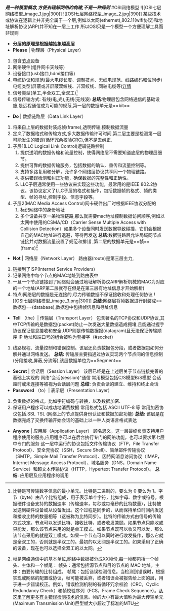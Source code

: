 ***是一种模型概念,方便去理解网络的构建,不是一种规则***
#OSI网络模型
![[OSI七层网络模型_image_1.jpg|300]]  ![[OSI七层网络模型_image_2.jpg|390]]
某些技术或协议在逻辑上并非完全属于一个层,例如以太网(ethernet),802.11(wifi协议)和地址解析协议(ARP)并不知在一层上工作
所以OSI只是一个模型一个方便理解工具而非规则
-   **分层的原理是根据越抽象越高层**
-   **Please** | 物理层（Physical Layer）
1. 包含[节点](常见术语.md)设备
2. 网络硬件(组件网卡天线等)
3. 设备接口(usb接口,hdmi接口等)
4. 电缆协议和规范(最大电缆长度、调制技术、无线电规范、线路编码和位同步)电缆类型(屏蔽或非屏蔽双绞线、非双绞线、同轴电缆等)[详情](https://www.computernetworkingnotes.com/networking-tutorials/network-cable-types-and-specifications.html)
5. 信号类型(单工,半全双工,全双工)[^1]
6. 信号传输方式:  有线(电,光),无线(无线波)
**总结**:物理层包含网络通信的基础设施,是远程通信成为可能的规范,第一层的数据单元是==bit==
-   **Do** | 数据链路层（Data Link Layer）
1. 将来自上层的数据封装成帧(frame),透明传输,控制数据流量
2. 定义了数据格式和传输方式,多大数据传输许可时间,第二层主要是检测第一层可能发生的错误(循环冗余校验CRC),但不是去纠正.
3. 子层1(LLC Logical Link Control)逻辑链路控制
	1.  提供透明的数据传输和流量控制，使得网络层不需要知道底层的物理层细节。
	2.  提供可靠的数据传输服务，包括数据的确认、重传和流量控制等。
	3. 支持多路复用和分解，允许多个网络层协议共享同一个物理链路。
	4.  提供错误检测和纠正功能，确保数据的完整性和正确性。
	5. LLC子层通常使用一些协议来实现这些功能，最常用的是IEEE 802.2协议。该协议定义了LLC子层的格式和操作，包括数据帧的格式、帧的类型、帧的寻址,控制字段、信息字段等。
4. 子层2(MAC Media Access Control)网卡硬件出厂时根据IEEE协议分配的
	1. 标识网络中的身份地址
	2. 多个设备共享一条物理链路,那么就需要mac地址控制数据访问顺序,例如以太网中使用的CSMA/CD（Carrier Sense Multiple Access with Collision Detection）如果多个设备同时发送数据导致碰撞，它们会根据自己的MAC地址进行退避，等待再发送
**总结**:数据链路层允许局域网节点链接并对数据流量设置了规范和排错  ,第二层的数据单元是==帧==(frame)[^2]
-   **Not** | 网络层（Network Layer）
路由器(route)是第三层主力,
1. 链接到了ISP(Internet Service Providers)
2. 记录网络中每个节点的MAC地址到路由表中
3. 一旦一个节点链接到了网络就会通过地址解析协议ARP解析机械的MAC为对应的一个地址(ARP第二层就存在但是在第三层有地址信息才开始解析)
4. 特点:网络层的数据是无连接的,尽力传输数据不保证接收和处理任何协议
![[OSI七层网络模型_image_3.png|300]]
**总结**:网络层将帧数据进行封装成==数据包==(database),数据包中包括帧信息和寻址信息
-   **Tell** （the）| 传输层（Transport Layer） 
包含著名的TCP协议和UDP协议,其中TCP传输的是数据包(packet)防止一次发送大量数据造成拥堵,且能通过握手协议保证信息接收和安全,UDP则是传输数据报(datagram)且无法保证传输顺序
IP 地址和端口号的组合被称为套接字（#socket）
1. 线路规程、流量控制和错误控制。该层还负责数据包分段，或者数据包如何分解并通过网络发送。
**总结:** 传输层主要指通过协议实现两个节点间的信息控制(分段接收,屏蔽,分流等),该层数据单位为==Segment==
-   **Secret** | 会话层（Session Layer）
该层已经是在上述层关于节点链接完善的基础上实现的 网络"会话(session)"通信
常用模型包括C/S模型B/S模型    会话超时或未连接等被视为会话层问题
**总结:** 负责会话的建立、维持和终止会话
-   **Password** （to）| 表示层（Presentation Layer）
1. 负责数据的格式，比如字符编码与转换，以及数据加密.
2. 保证用户程序可以成功地消费数据
常用格式包括 ASCII   UTF-8   等
常用加密协议包括.SSL  TSL  (网络上的节点提供身份认证和数据加密功能)
**总结:** 该层是在数据完成了交换传输开始会话的基础上以一种人类语言格式表达
-   **Anyone** | 应用层（Application Layer）
顾名思义，这一层最终负责支持用户程序使用的服务,应用程序可以在后台执行专门的网络功能，也可以要求第七层中专门的服务
这一层中运行的协议包括文件传输协议（FTP，File Transfer Protocol）、安全壳协议（SSH，Secure Shell）、简单邮件传输协议（SMTP，Simple Mail Transfer Protocol）、因特网消息访问协议（IMAP，Internet Message Access Protocol）、域名服务（DNS，Domain Name Service）和超文本传输协议（HTTP，Hypertext Transfer Protocol）。
**总结:** 应用层及应用程序的调用


























[^1]:比特是可传输数字信息的最小单元。比特是二进制的，要么为 0 要么为 1。字节（byte）由八个比特组成，用于表示单个字符，比如字母、数字或符号。根据硬件设备支持的数据速率（传输速率，每秒或每毫秒的比特数量），比特被发送到硬件设备或从设备发出。这个过程是同步的，从而保持单位时间内发送和接收比特的数量相等（这被称为比特同步）。比特的传输方式由信号的传输方式决定。节点可以发送比特、接收比特，或者收发兼顾。如果节点只能收或只能发，那么该节点采用的就是单工模式。如果节点既可以收又可以发，那么该节点采用的就是双工模式。如果一个节点可以同时进行收发操作，那么它就是全双工的，否则就是半双工的。最初的以太网是半双工的。如果采用了正确的设备，现在也可以选择全双工的以太网。

[^2]:帧是网络通信中的基本单位,网络中数据被分成XX帧份,每一帧都包括一个帧头、主体和一个帧尾：  帧头：通常包括源节点和目的节点的 MAC 地址。主体：由要传输的比特组成。 帧尾：包括错误检测信息。当检测到错误时，根据实现或网络的配置或协议，帧可能被丢弃，或者错误会被报告给上面的层，用于进一步错误校正。例如，错误检测机制的有循环冗余校验（CRC，Cyclic Redundancy Check）和帧校验序列（FCS，Frame Check Sequence）。[从这里了解更多有关错误检测技术的信息](http://www.msc.uky.edu/ken/cs471/notes/chap5.htm)。帧的大小有最大值称为最大传输单元(Maximum Transmission Unit)巨型帧大小超过了标准的MTU







